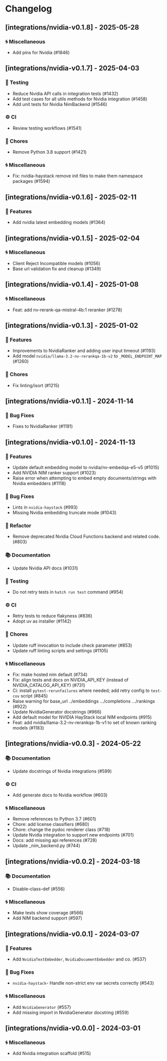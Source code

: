 # Changelog

## [integrations/nvidia-v0.1.8] - 2025-05-28

### 🌀 Miscellaneous

- Add pins for Nvidia (#1846)

## [integrations/nvidia-v0.1.7] - 2025-04-03


### 🧪 Testing

- Reduce Nvidia API calls in integration tests (#1432)
- Add test cases for all utils methods for Nvidia integration (#1458)
- Add unit tests for Nvidia NimBackend (#1546)

### ⚙️ CI

- Review testing workflows (#1541)

### 🧹 Chores

- Remove Python 3.8 support (#1421)

### 🌀 Miscellaneous

- Fix: nvidia-haystack remove init files to make them namespace packages (#1594)

## [integrations/nvidia-v0.1.6] - 2025-02-11

### 🚀 Features

- Add nvidia latest embedding models (#1364)


## [integrations/nvidia-v0.1.5] - 2025-02-04

### 🌀 Miscellaneous

- Client Reject Incompatible models (#1056)
- Base url validation fix and cleanup (#1349)

## [integrations/nvidia-v0.1.4] - 2025-01-08

### 🌀 Miscellaneous

- Feat: add nv-rerank-qa-mistral-4b:1 reranker (#1278)

## [integrations/nvidia-v0.1.3] - 2025-01-02

### 🚀 Features

- Improvements to NvidiaRanker and adding user input timeout (#1193)
- Add model `nvidia/llama-3.2-nv-rerankqa-1b-v2` to `_MODEL_ENDPOINT_MAP` (#1260)

### 🧹 Chores

- Fix linting/isort (#1215)


## [integrations/nvidia-v0.1.1] - 2024-11-14

### 🐛 Bug Fixes

- Fixes to NvidiaRanker (#1191)


## [integrations/nvidia-v0.1.0] - 2024-11-13

### 🚀 Features

- Update default embedding model to nvidia/nv-embedqa-e5-v5 (#1015)
- Add NVIDIA NIM ranker support (#1023)
- Raise error when attempting to embed empty documents/strings with Nvidia embedders (#1118)

### 🐛 Bug Fixes

- Lints in `nvidia-haystack` (#993)
- Missing Nvidia embedding truncate mode (#1043)

### 🚜 Refactor

- Remove deprecated Nvidia Cloud Functions backend and related code. (#803)

### 📚 Documentation

- Update Nvidia API docs (#1031)

### 🧪 Testing

- Do not retry tests in `hatch run test` command (#954)

### ⚙️ CI

- Retry tests to reduce flakyness (#836)
- Adopt uv as installer (#1142)

### 🧹 Chores

- Update ruff invocation to include check parameter (#853)
- Update ruff linting scripts and settings (#1105)

### 🌀 Miscellaneous

- Fix: make hosted nim default (#734)
- Fix: align tests and docs on NVIDIA_API_KEY (instead of NVIDIA_CATALOG_API_KEY) (#731)
- Ci: install `pytest-rerunfailures` where needed; add retry config to `test-cov` script (#845)
- Raise warning for base_url ../embeddings .../completions .../rankings (#922)
- Update NvidiaGenerator docstrings (#966)
-  Add default model for NVIDIA HayStack local NIM endpoints (#915)
- Feat: add nvidia/llama-3.2-nv-rerankqa-1b-v1 to set of known ranking models (#1183)

## [integrations/nvidia-v0.0.3] - 2024-05-22

### 📚 Documentation

- Update docstrings of Nvidia integrations (#599)

### ⚙️ CI

- Add generate docs to Nvidia workflow (#603)

### 🌀 Miscellaneous

- Remove references to Python 3.7 (#601)
- Chore: add license classifiers (#680)
- Chore: change the pydoc renderer class (#718)
- Update Nvidia integration to support new endpoints (#701)
- Docs: add missing api references (#728)
- Update _nim_backend.py (#744)

## [integrations/nvidia-v0.0.2] - 2024-03-18

### 📚 Documentation

- Disable-class-def (#556)

### 🌀 Miscellaneous

- Make tests show coverage (#566)
- Add NIM backend support (#597)

## [integrations/nvidia-v0.0.1] - 2024-03-07

### 🚀 Features

- Add `NvidiaTextEmbedder`, `NvidiaDocumentEmbedder` and co. (#537)

### 🐛 Bug Fixes

- `nvidia-haystack`- Handle non-strict env var secrets correctly (#543)

### 🌀 Miscellaneous

- Add `NvidiaGenerator` (#557)
- Add missing import in NvidiaGenerator docstring (#559)

## [integrations/nvidia-v0.0.0] - 2024-03-01

### 🌀 Miscellaneous

- Add Nvidia integration scaffold (#515)

<!-- generated by git-cliff -->
